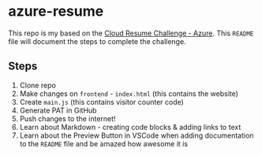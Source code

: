 # azure-resume
This repo is my based on the [Cloud Resume Challenge - Azure](https://cloudresumechallenge.dev/docs/the-challenge/azure/). 
This `README` file will document the steps to complete the challenge. 

## Steps
1. Clone repo
2. Make changes on `frontend` - `index.html` (this contains the website)
3. Create `main.js` (this contains visitor counter code)
4. Generate PAT in GitHub
5. Push changes to the internet!
6. Learn about Markdown - creating code blocks & adding links to text 
7. Learn about the Preview Button in VSCode when adding documentation to the `README` file and be amazed how awesome it is